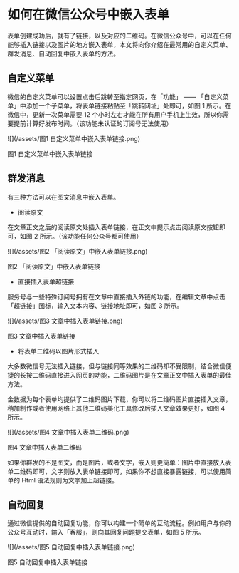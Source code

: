 # 如何在微信公众号中嵌入表单

表单创建成功后，就有了链接，以及对应的二维码。在微信公众号中，可以在任何能够插入链接以及图片的地方嵌入表单，本文将向你介绍在最常用的自定义菜单、群发消息、自动回复中嵌入表单的方法。

## 自定义菜单

微信的自定义菜单可以设置点击后跳转至指定网页，在「功能」 —— 「自定义菜单」中添加一个子菜单，将表单链接粘贴至「跳转网址」处即可，如图 1 所示。在微信中，更新一次菜单需要 12 个小时左右才能在所有用户手机上生效，所以你需要提前计算好发布时间。（该功能未认证的订阅号无法使用）

![](/assets/图1 自定义菜单中嵌入表单链接.png)

图1 自定义菜单中嵌入表单链接

## 群发消息

有三种方法可以在图文消息中嵌入表单。

* 阅读原文

在文章正文之后的阅读原文处插入表单链接，在正文中提示点击阅读原文按钮即可，如图 2 所示。（该功能任何公众号都可使用）

![](/assets/图2 「阅读原文」中嵌入表单链接.png)

图2 「阅读原文」中嵌入表单链接

* 直接插入表单超链接

服务号与一些特殊订阅号拥有在文章中直接插入外链的功能，在编辑文章中点击「超链接」图标，输入文本内容、链接地址即可，如图 3 所示。

![](/assets/图3 文章中插入表单链接.png)

图3 文章中插入表单链接

* 将表单二维码以图片形式插入

大多数微信号无法插入链接，但与链接同等效果的二维码却不受限制，结合微信便捷的长按二维码直接进入网页的功能，二维码图片是在文章正文中插入表单的最佳方法。

金数据为每个表单均提供了二维码图片下载，你可以将二维码图片直接插入文章，稍加制作或者使用网络上其他二维码美化工具修改后插入文章效果更好，如图 4 所示。

![](/assets/图4 文章中插入表单二维码.png)

图4 文章中插入表单二维码

如果你群发的不是图文，而是图片，或者文字，嵌入则更简单：图片中直接放入表单二维码即可，文字则放入表单链接即可，如果你不想直接暴露链接，可以使用简单的 Html 语法规则为文字加上超链接。

## 自动回复

通过微信提供的自动回复功能，你可以构建一个简单的互动流程。例如用户与你的公众号互动时，输入「客服」，则向其回复问题提交表单，如图 5 所示。

![](/assets/图5 自动回复中插入表单链接.png)

图5 自动回复中插入表单链接